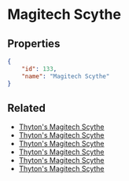 # Magitech Scythe

<no description available>

## Properties

```json
{
    "id": 133,
    "name": "Magitech Scythe"
}
```

## Related

- [Thyton's Magitech Scythe](../items/18200-thyton-s-magitech-scythe.md)
- [Thyton's Magitech Scythe](../items/9115-thyton-s-magitech-scythe.md)
- [Thyton's Magitech Scythe](../items/9114-thyton-s-magitech-scythe.md)
- [Thyton's Magitech Scythe](../items/9113-thyton-s-magitech-scythe.md)
- [Thyton's Magitech Scythe](../items/9112-thyton-s-magitech-scythe.md)
- [Thyton's Magitech Scythe](../items/9111-thyton-s-magitech-scythe.md)

